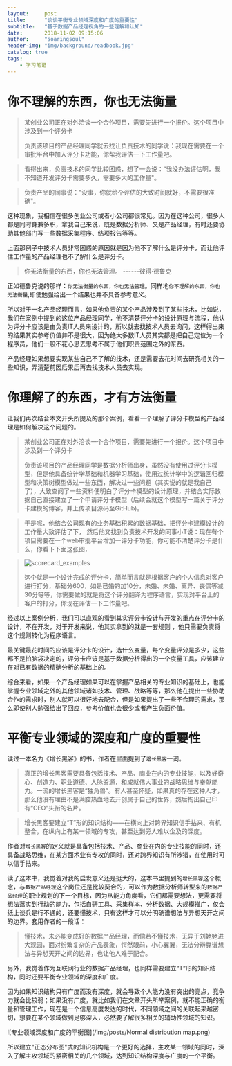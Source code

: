 ```yaml
---
layout:     post
title:      "谈谈平衡专业领域深度和广度的重要性"
subtitle:   "基于数据产品经理视角的一些理解和认知"
date:       2018-11-02 09:15:06
author:     "soaringsoul"
header-img: "img/background/readbook.jpg"
catalog: true
tags:
    - 学习笔记
---
```



# 你不理解的东西，你也无法衡量

> 某创业公司正在对外洽谈一个合作项目，需要先进行一个报价。这个项目中涉及到一个评分卡
> 
> 负责该项目的产品经理同学就去找让负责技术的同学说：我现在需要在一个审批平台中加入评分卡功能，你帮我评估一下工作量吧。

> 看得出来，负责技术的同学比较困惑，想了一会说：“我没办法评估啊，我不知道开发评分卡需要多久，需要多大的工作量"。

> 负责产品的同事说："没事，你就给个评估的大致时间就好，不需要很准确"。


这种现象，我相信在很多创业公司或者小公司都很常见。因为在这种公司，很多人都是同时身兼多职，拿我自己来说，既是数据分析师、又是产品经理，有时还要协助其他部门写一些数据采集程序、结项报告等等。

上面那例子中技术人员非常困惑的原因就是因为他不了解什么是评分卡，而让他评估工作量的产品经理也不了解什么是评分卡。

> 你无法衡量的东西，你也无法管理。
> ------彼得·德鲁克

正如德鲁克说的那样：`你无法衡量的东西，你也无法管理`。同样地`你不理解的东西，你也无法衡量`,即使勉强给出一个结果也并不具备参考意义。



所以对于一名产品经理而言，如果他负责的某个产品涉及到了某些技术，比如说，我们在案例中提到的这位产品经理同学，他不清楚评分卡的设计原理与流程，他认为评分卡应该是由负责IT人员来设计的，所以就去找技术人员去询问，这样得出来的结果其实参考价值并不是很大，因为绝大多数IT人员其实都是把自己定位为一个程序员，他们一般不花心思去思考不属于他们职责范围之外的东西。

产品经理如果想要实现某些自己不了解的技术，还是需要去花时间去研究相关的一些知识，弄清楚前因后果后再去找技术人员去实现。




# 你理解了的东西，才有方法衡量


让我们再次结合本文开头所提及的那个案例，看看一个理解了评分卡模型的产品经理是如何解决这个问题的。


> 某创业公司正在对外洽谈一个合作项目，需要先进行一个报价。这个项目中涉及到一个评分卡
> 
> 负责该项目的产品经理同学是数据分析师出身，虽然没有使用过评分卡模型，但是他具备统计学基础和机器学习基础，使用过统计学中的逻辑回归模型和决策树模型做过一些东西，解决过一些问题（其实说的就是我自己了），大致查阅了一些资料便明白了评分卡模型的设计原理，并结合实际数据自己直接建立了一个申请评分卡模型（后续会就这个模型写一篇关于评分卡建模的博客，并上传项目源码至GitHub)。

> 于是呢，他结合公司现有的业务基础积累的数据基础，把评分卡建模设计的工作量大致评估了下， 然后他又找到负责技术开发的同事小T说：现在有个项目需要在一个web审批平台增加一评分卡功能，你可能不清楚评分卡是什么，你看下下面这张图，

> ![scorecard_examples](/img/posts/scorecard_examples.jpg)
> 
> 这个就是一个设计完成的评分卡，简单而言就是根据客户的个人信息对客户进行打分，基础分600，如是已婚的加10分，未婚、未婚、离异、丧偶等减30分等等，你需要做的就是将这个评分翻译为程序语言，实现对平台上的客户的打分，你现在评估一下工作量吧。


经过以上案例分析，我们可以直观的看到其实评分卡设计与开发的重点在评分卡的设计，不在开发，对于开发来说，他其实拿到的就是一套规则 ，他只需要负责将这个规则转化为程序语言。

最关键最花时间的应该是评分卡的设计，选什么变量，每个变量评分是多少，这些都不是拍脑袋决定的，评分卡应该是基于数据分析得出的一个度量工具，应该建立在对已有数据的精确分析的基础上的。


综合来看，如果一个产品经理如果可以在掌握产品相关的专业知识的基础上，也能掌握专业领域之外的其他领域诸如技术、管理、战略等等，那么他在提出一些协助合作的需求时，别人就可以很好地去配合，但是如果提出了一些不合理的需求，那么即使别人勉强给出了回应，参考价值也会很少或者产生负面价值。


# 平衡专业领域的深度和广度的重要性

读过一本名为《增长黑客》的书，作者在里面提到了`增长黑客`一词。

> 真正的增长黑客需要具备包括技术、产品、商业在内的专业技能，以及好奇心、创造力、职业道德、人脉资源，和成就伟大事业的战略思维与奉献能力。一流的增长黑客是“独角兽”。有人甚至怀疑，如果真的存在这种人才，那么他没有理由不是满腔热血地去开创属于自己的世界，然后掏出自己印有“CEO”头衔的名片。


> 增长黑客要建立“T”形的知识结构——在横向上对跨界知识信手拈来、有机整合，在纵向上有某一领域的专攻，甚至达到旁人难以企及的深度。

作者对`增长黑客`的定义就是具备包括技术、产品、商业在内的专业技能的同时，还具备战略思维，在某方面术业有专攻的同时，还对跨界知识有所涉猎，在使用时可以信手拈来。

读了这本书，我觉着对我的启发意义还是挺大的，这本书里提到的`增长黑客`这个概念，与`数据产品经理`这个岗位还是比较契合的，可以作为数据分析师转型来的`数据产品经理`的职业规划的下一个目标，因为从能力角度看，它们都需要想法，更需要将想法落实到行动的能力，包括自研工具、采集样本、分析数据、大规模推广，仅会纸上谈兵是行不通的，还要懂技术，只有这样才可以分明确谱想法与异想天开之间的边界。套用作者的一段话：

> 懂技术，未必能变成好的数据产品经理，而倘若不懂技术，无异于刘姥姥进大观园，面对纷繁复杂的产品表象，愕然眼前，小心翼翼，无法分辨靠谱想法与异想天开之间的边界，也让他人难于配合。



另外，我觉着作为互联网行业的数据产品经理，也同样需要建立“T”形的知识结构，同时还要平衡专业领域的深度和广度。

因为如果知识结构只有广度而没有深度，就会导致个人能力没有突出的亮点，竞争力就会比较弱；如果没有广度，就比如我们在文章开头所举案例，就不能正确的衡量和管理工作，现在是一个信息高度发达的时代，不同领域之间的关联起来越密切，想要在某个领域做到足够深入，必然要了解很多相关的辅助性领域的知识。

![专业领域深度和广度的平衡图](/img/posts/Normal distribution map.png)



所以建立"正态分布图"式的知识机构是一个更好的选择，主攻某一领域的同时，深入了解主攻领域的紧密相关的几个领域，达到知识结构深度与广度的一个平衡。
